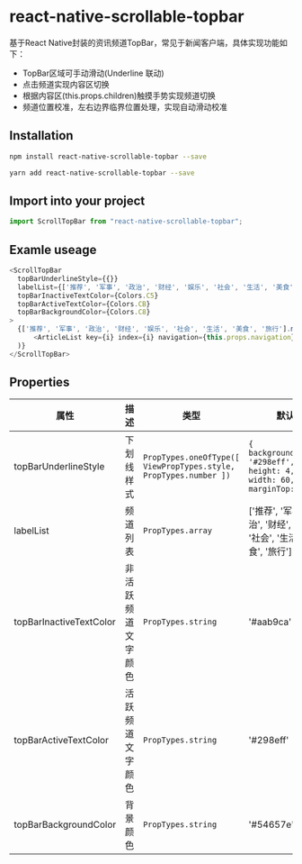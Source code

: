 # react-native-scrollable-topbar
基于React Native封装的资讯频道TopBar，常见于新闻客户端，具体实现功能如下：
* TopBar区域可手动滑动(Underline 联动)
* 点击频道实现内容区切换
* 根据内容区(this.props.children)触摸手势实现频道切换
* 频道位置校准，左右边界临界位置处理，实现自动滑动校准

## Installation

```bash
npm install react-native-scrollable-topbar --save
```
```bash
yarn add react-native-scrollable-topbar --save
```

## Import into your project
```js
import ScrollTopBar from "react-native-scrollable-topbar";
```

## Examle useage

```js
<ScrollTopBar
  topBarUnderlineStyle={{}}				                                                    // 下划线样式
  labelList={['推荐', '军事', '政治', '财经', '娱乐', '社会', '生活', '美食', '旅行']}			// 标题栏素材
  topBarInactiveTextColor={Colors.C5}		                                              // label 文字非选中颜色
  topBarActiveTextColor={Colors.CB}		                                                // label 文字选中颜色
  topBarBackgroundColor={Colors.C8}		                                                // 背景颜色
>
  {['推荐', '军事', '政治', '财经', '娱乐', '社会', '生活', '美食', '旅行'].map((e, i) => 
      <ArticleList key={i} index={i} navigation={this.props.navigation} /> 
  )}
</ScrollTopBar>

```

## Properties
属性  | 描述    | 类型  | 默认    
------ | ------ | ------  | ------
topBarUnderlineStyle  | 下划线样式 | ```PropTypes.oneOfType([ ViewPropTypes.style, PropTypes.number ]) ``` | ``` { backgroundColor: '#298eff', height: 4, width: 60, marginTop: -4 } ```
labelList | 频道列表  | ``` PropTypes.array ``` | ['推荐', '军事', '政治', '财经', '娱乐', '社会', '生活', '美食', '旅行']  
topBarInactiveTextColor | 非活跃频道文字颜色  | ``` PropTypes.string ```  | '#aab9ca' 
topBarActiveTextColor | 活跃频道文字颜色  | ``` PropTypes.string ```  | '#298eff' 
topBarBackgroundColor | 背景颜色  | ``` PropTypes.string ```  | '#54657e'
